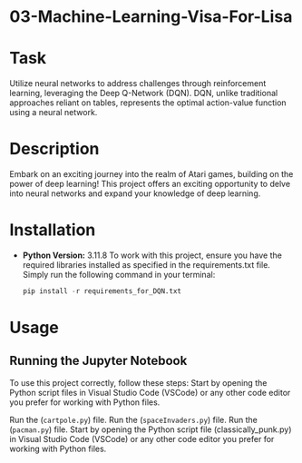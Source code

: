 # 03-Machine-Learning-Visa-For-Lisa
# Task
Utilize neural networks to address challenges through reinforcement learning, leveraging the Deep Q-Network (DQN). DQN, unlike traditional approaches reliant on tables, represents the optimal action-value function using a neural network.

# Description
Embark on an exciting journey into the realm of Atari games, building on the power of deep learning! This project offers an exciting opportunity to delve into neural networks and expand your knowledge of deep learning. 


# Installation
- **Python Version:** 3.11.8
To work with this project, ensure you have the required libraries installed as specified in the requirements.txt file. Simply run the following command in your terminal:
   ```python
   pip install -r requirements_for_DQN.txt
   ```

# Usage
## Running the Jupyter Notebook
To use this project correctly, follow these steps:
Start by opening the Python script files in Visual Studio Code (VSCode) or any other code editor you prefer for working with Python files.

Run the (`cartpole.py`) file.
Run the (`spaceInvaders.py`) file.
Run the (`pacman.py`) file.
Start by opening the Python script file (classically_punk.py) in Visual Studio Code (VSCode) or any other code editor you prefer for working with Python files.
